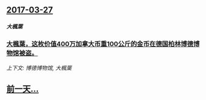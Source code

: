 ## [2017-03-27](/zh/news/2017/03/27/index.md)

##### 大楓葉
### [大楓葉，这枚价值400万加拿大币重100公斤的金币在德国柏林博德博物馆被盗。 ](/zh/news/2017/03/27/大楓葉-这枚价值400万加拿大币重100公斤的金币在德国柏林博德博物馆被盗.md)
_上下文: 博德博物馆, 大楓葉_

## [前一天...](/zh/news/2017/03/26/index.md)

